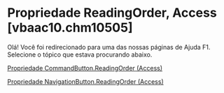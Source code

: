 
# Propriedade ReadingOrder, Access [vbaac10.chm10505]

Olá! Você foi redirecionado para uma das nossas páginas de Ajuda F1. Selecione o tópico que estava procurando abaixo.

[Propriedade CommandButton.ReadingOrder (Access)](http://msdn.microsoft.com/library/5a47e95d-7421-147f-084a-74130cf524c7%28Office.15%29.aspx)

[Propriedade NavigationButton.ReadingOrder (Access)](http://msdn.microsoft.com/library/5d436f27-e896-15c0-3733-ec7629d58214%28Office.15%29.aspx)

